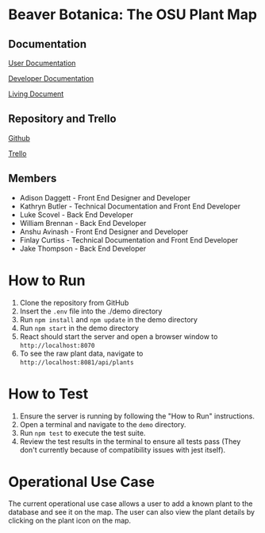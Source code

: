 # Beaver Botanica: The OSU Plant Map

## Documentation
[User Documentation](https://github.com/Flameis/CS362-Team3/blob/main/project-docs/User_Documentation.md)

[Developer Documentation](https://github.com/Flameis/CS362-Team3/blob/main/project-docs/Developer_Documentation.md)

[Living Document](https://github.com/Flameis/CS362-Team3/blob/main/project-docs/Beaver_Botanica.md)

## Repository and Trello
[Github](https://github.com/Flameis/CS362-Team3)

[Trello](https://trello.com/invite/b/67889462677f5d65a4989b33/ATTIe0f43054cfcbbfb3830f98380cd77a4bFBE38CB3/pt3-backups-made-simple)

## Members
* Adison Daggett - Front End Designer and Developer
* Kathryn Butler - Technical Documentation and Front End Developer
* Luke Scovel - Back End Developer
* William Brennan - Back End Developer
* Anshu Avinash - Front End Designer and Developer
* Finlay Curtiss - Technical Documentation and Front End Developer
* Jake Thompson - Back End Developer

# How to Run
1. Clone the repository from GitHub
2. Insert the `.env` file into the ./demo directory
3. Run `npm install` and `npm update` in the demo directory
4. Run `npm start` in the demo directory
5. React should start the server and open a browser window to `http://localhost:8070`
6. To see the raw plant data, navigate to `http://localhost:8081/api/plants`

# How to Test
1. Ensure the server is running by following the "How to Run" instructions.
2. Open a terminal and navigate to the `demo` directory.
3. Run `npm test` to execute the test suite.
4. Review the test results in the terminal to ensure all tests pass (They don't currently because of compatibility issues with jest itself).

# Operational Use Case
The current operational use case allows a user to add a known plant to the database and see it on the map. The user can also view the plant details by clicking on the plant icon on the map.